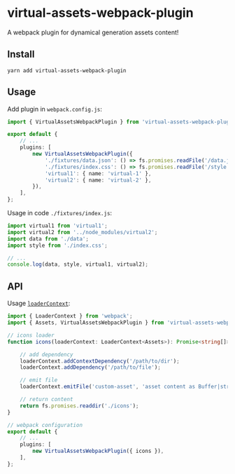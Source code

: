 # virtual-assets-webpack-plugin
A webpack plugin for dynamical generation assets content!

## Install
``` shell
yarn add virtual-assets-webpack-plugin
```

## Usage
Add plugin in `webpack.config.js`:
``` typescript
import { VirtualAssetsWebpackPlugin } from 'virtual-assets-webpack-plugin';

export default {
    // ...
    plugins: [
        new VirtualAssetsWebpackPlugin({
            './fixtures/data.json': () => fs.promises.readFile('/data.json'),
            './fixtures/index.css': () => fs.promises.readFile('/style.css'),
            'virtual1': { name: 'virtual-1' },
            'virtual2': { name: 'virtual-2' },
        }),
    ],
};
```
Usage in code `./fixtures/index.js`:
``` typescript
import virtual1 from 'virtual1';
import virtual2 from '../node_modules/virtual2';
import data from './data';
import style from './index.css';

// ...
console.log(data, style, virtual1, virtual2);
```

## API
Usage [`loaderContext`](https://webpack.js.org/api/loaders/#the-loader-context):
``` typescript
import { LoaderContext } from 'webpack';
import { Assets, VirtualAssetsWebpackPlugin } from 'virtual-assets-webpack-plugin';

// icons loader
function icons(loaderContext: LoaderContext<Assets>): Promise<string[]> {

    // add dependency
    loaderContext.addContextDependency('/path/to/dir');
    loaderContext.addDependency('/path/to/file');

    // emit file
    loaderContext.emitFile('custom-asset', 'asset content as Buffer|string');

    // return content
    return fs.promises.readdir('./icons');
}

// webpack configuration
export default {
    // ...
    plugins: [
        new VirtualAssetsWebpackPlugin({ icons }),
    ],
};
```
